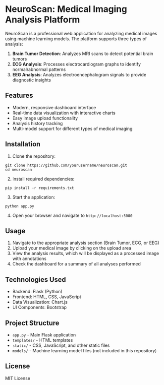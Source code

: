 # NeuroScan: Medical Imaging Analysis Platform

NeuroScan is a professional web application for analyzing medical images using machine learning models. The platform supports three types of analysis:

1. **Brain Tumor Detection**: Analyzes MRI scans to detect potential brain tumors
2. **ECG Analysis**: Processes electrocardiogram graphs to identify normal/abnormal patterns
3. **EEG Analysis**: Analyzes electroencephalogram signals to provide diagnostic insights

## Features

- Modern, responsive dashboard interface
- Real-time data visualization with interactive charts
- Easy image upload functionality
- Analysis history tracking
- Multi-model support for different types of medical imaging

## Installation

1. Clone the repository:
```
git clone https://github.com/yourusername/neuroscan.git
cd neuroscan
```

2. Install required dependencies:
```
pip install -r requirements.txt
```

3. Start the application:
```
python app.py
```

4. Open your browser and navigate to `http://localhost:5000`

## Usage

1. Navigate to the appropriate analysis section (Brain Tumor, ECG, or EEG)
2. Upload your medical image by clicking on the upload area
3. View the analysis results, which will be displayed as a processed image with annotations
4. Check the dashboard for a summary of all analyses performed

## Technologies Used

- Backend: Flask (Python)
- Frontend: HTML, CSS, JavaScript
- Data Visualization: Chart.js
- UI Components: Bootstrap

## Project Structure

- `app.py` - Main Flask application
- `templates/` - HTML templates
- `static/` - CSS, JavaScript, and other static files
- `models/` - Machine learning model files (not included in this repository)

## License

MIT License 